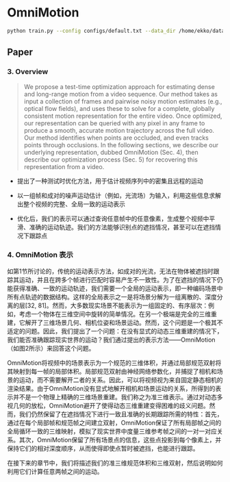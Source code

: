 # OmniMotion

```bash
python train.py --config configs/default.txt --data_dir /home/ekko/datasets/omnimotion/swing
```



## Paper

### 3. Overview

> We propose a test-time optimization approach for estimating dense and long-range motion from a video sequence. Our method takes as input a collection of frames and pairwise noisy motion estimates (e.g., optical flow fields), and uses these to solve for a complete, globally consistent motion representation for the entire video. Once optimized, our representation can be queried with any pixel in any frame to produce a smooth, accurate motion trajectory across the full video. Our method identifies when points are occluded, and even tracks points through occlusions. In the following sections, we describe our underlying representation, dubbed OmniMotion (Sec. 4), then describe our optimization process (Sec. 5) for recovering this representation from a video.

+ 提出了一种测试时优化方法，用于估计视频序列中的密集且远程的运动

+ 以一组帧和成对的噪声运动估计（例如，光流场）为输入，利用这些信息求解出整个视频的完整、全局一致的运动表示
+ 优化后，我们的表示可以通过查询任意帧中的任意像素，生成整个视频中平滑、准确的运动轨迹。我们的方法能够识别点的遮挡情况，甚至可以在遮挡情况下跟踪点

### 4. OmniMotion 表示

如第1节所讨论的，传统的运动表示方法，如成对的光流，无法在物体被遮挡时跟踪其运动，并且在跨多个帧进行匹配时容易产生不一致性。为了在遮挡的情况下仍能获得准确、一致的运动轨迹，我们需要一个全局的运动表示，即一种编码场景中所有点轨迹的数据结构。这样的全局表示之一是将场景分解为一组离散的、深度分离的层[32, 81]。然而，大多数现实场景不能表示为一组固定的、有序层次：例如，考虑一个物体在三维空间中旋转的简单情况。在另一个极端是完全的三维重建，它解开了三维场景几何、相机位姿和场景运动。然而，这个问题是一个极其不适定的问题。因此，我们提出了一个问题：在没有显式的动态三维重建的情况下，我们能否准确跟踪现实世界的运动？我们通过提出的表示方法——OmniMotion（如图2所示）来回答这个问题。

OmniMotion将视频中的场景表示为一个规范的三维体积，并通过局部规范双射将其映射到每一帧的局部体积。局部规范双射由神经网络参数化，并捕捉了相机和场景的运动，而不需要解开二者的关系。因此，可以将视频视为来自固定静态相机的渲染结果。由于OmniMotion没有显式地解开相机和场景运动的关系，所得到的表示并不是一个物理上精确的三维场景重建。我们称之为准三维表示。通过对动态多视几何的放松，OmniMotion避开了使得动态三维重建变得困难的歧义问题。然而，我们仍然保留了在遮挡情况下进行一致且准确的长期跟踪所需的特性：首先，通过在每个局部帧和规范帧之间建立双射，OmniMotion保证了所有局部帧之间的全局循环一致的三维映射，模拟了现实世界中度量三维参考帧之间的一对一对应关系。其次，OmniMotion保留了所有场景点的信息，这些点投影到每个像素上，并保持它们的相对深度顺序，从而使得即使点暂时被遮挡，也能进行跟踪。

在接下来的章节中，我们将描述我们的准三维规范体积和三维双射，然后说明如何利用它们计算任意两帧之间的运动。